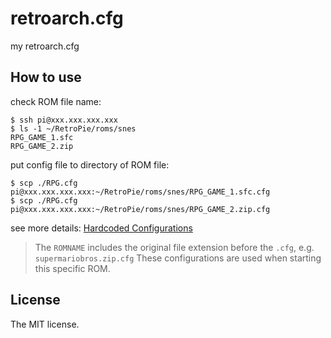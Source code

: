 # retroarch.cfg

my retroarch.cfg

## How to use

check ROM file name:

```console
$ ssh pi@xxx.xxx.xxx.xxx
$ ls -1 ~/RetroPie/roms/snes
RPG_GAME_1.sfc
RPG_GAME_2.zip
```

put config file to directory of ROM file:

```console
$ scp ./RPG.cfg pi@xxx.xxx.xxx.xxx:~/RetroPie/roms/snes/RPG_GAME_1.sfc.cfg
$ scp ./RPG.cfg pi@xxx.xxx.xxx.xxx:~/RetroPie/roms/snes/RPG_GAME_2.zip.cfg
```

see more details: [Hardcoded Configurations](https://retropie.org.uk/docs/RetroArch-Configuration/#hardcoded-configurations)

> The `ROMNAME` includes the original file extension before the `.cfg`, e.g. `supermariobros.zip.cfg` These configurations are used when starting this specific ROM.

## License

The MIT license.

